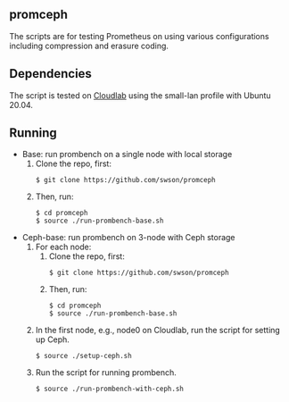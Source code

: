 ## promceph
The scripts are for testing Prometheus on using various configurations including compression and erasure coding.

## Dependencies
The script is tested on [Cloudlab](https://www.cloudlab.us/) using the small-lan profile with Ubuntu 20.04.

## Running
* Base: run prombench on a single node with local storage
  1. Clone the repo, first:
     ````
     $ git clone https://github.com/swson/promceph
     ````
  2. Then, run:
     ```
     $ cd promceph
     $ source ./run-prombench-base.sh
     ```
* Ceph-base: run prombench on 3-node with Ceph storage
  1. For each node: 
     1. Clone the repo, first:
        ````
        $ git clone https://github.com/swson/promceph
        ````
     2. Then, run:
        ```
        $ cd promceph
        $ source ./run-prombench-base.sh
        ```
  2. In the first node, e.g., node0 on Cloudlab, run the script for setting up Ceph.
     ```
     $ source ./setup-ceph.sh
     ```
  3. Run the script for running prombench.
     ```
     $ source ./run-prombench-with-ceph.sh
     ```
